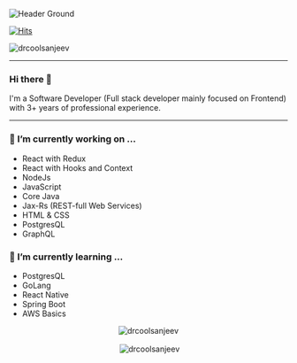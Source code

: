 ![Header Ground](https://github.com/drcoolsanjeev/drcoolsanjeev/blob/master/images/header.jpeg)

[![Hits](https://hits.seeyoufarm.com/api/count/incr/badge.svg?url=https%3A%2F%2Fgithub.com%2Fdrcoolsanjeev%2Fhit-counter&count_bg=%2360AA28&title_bg=%23F54D4D&icon=huawei.svg&icon_color=%2317E1C3&title=Visits&edge_flat=false)](https://hits.seeyoufarm.com)

<p align="left"> <img src="https://komarev.com/ghpvc/?username=drcoolsanjeev" alt="drcoolsanjeev" /> </p>

<hr/>

### Hi there 👋
I'm a Software Developer (Full stack developer mainly focused on Frontend) with 3+ years of professional experience. 
<hr/>

### 🔭 I’m currently working on ...

- React with Redux
- React with Hooks and Context
- NodeJs
- JavaScript
- Core Java
- Jax-Rs (REST-full Web Services)
- HTML & CSS
- PostgresQL
- GraphQL 

### 🌱 I’m currently learning ...
- PostgresQL
- GoLang
- React Native
- Spring Boot
- AWS Basics

<p align="center"><img align="center" src="https://github-readme-stats.vercel.app/api/top-langs/?username=drcoolsanjeev&layout=compact&hide=html" alt="drcoolsanjeev" /> 
<p align="center">&nbsp;<img align="center" src="https://github-readme-stats.vercel.app/api?username=drcoolsanjeev&show_icons=true&count_private=true" alt="drcoolsanjeev" /></p>
<!--
**drcoolsanjeev/drcoolsanjeev** is a ✨ _special_ ✨ repository because its `README.md` (this file) appears on your GitHub profile.

Here are some ideas to get you started:

- 🔭 I’m currently working on ...

- 👯 I’m looking to collaborate on ...
- 🤔 I’m looking for help with ...
- 💬 Ask me about ...
- 📫 How to reach me: ...
- 😄 Pronouns: ...
- ⚡ Fun fact: ...
  -->

<br>
<h3 align="center">Stats</h3>
<br>

<p align="center"><img align="center" src="https://github-readme-stats.vercel.app/api/top-langs/?username=drcoolsanjeev&layout=compact&hide=html" alt="drcoolsanjeev" /> </p>
<p align="center">&nbsp;<img align="center" src="https://github-readme-stats.vercel.app/api?username=drcoolsanjeev&show_icons=true&count_private=true" alt="drcoolsanjeev" /></p>

<br>

